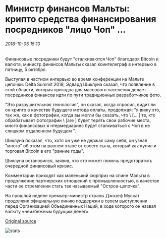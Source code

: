 # Министр финансов Мальты: крипто средства финансирования посредников "лицо Чоп" ...

###### 2018-10-05 15:10

Финансовые посредники будут "сталкиваются Чоп" благодаря Bitcoin и валюта, министр финансов Мальты сказал коинтелеграф в интервью в пятницу, 5 октября.

Выступая в частном интервью во время конференции на Мальте цепочки: Delta Summit 2018, Эдвард Шиклуна сказал, что появление в этой области, которая пригодна для массового населения делает посредников финансов идти по пути традиционных разработчиков фото.

"Это разрушительная технология", он сказал, когда спросил, видит ли он крипто в качестве будущего метода оплаты, продолжая: "я вижу это, так же, как в фотографии, когда вы могли бы сказать, что \ [... \] те, кто обрабатывает фотографии \ [are \] будет терять свои рабочие места, много финансовых я нтермедиариес будет сталкиваться с Чоп в не слишком отдаленном будущем ".

Шиклуна показал, что, хотя он уже не держал саму себя, он узнал "много" об этом на раннем этапе от своего сына, который как купил и торговал Bitcoin в его "ранние годы".

Шиклуна остановился, заявив, что это может помочь предотвратить очередной финансовый кризис.

Комментарии приходят как маленький сюрприз на спине Мальты в продолжение партнерских отношений с промышленностью, в качестве части ее стремлении стать так называемый "Остров-цепочка".

На прошлой неделе премьер-министр страны Джозеф Мускат продолжил официальную линию поддержки в своем выступлении перед Организацией Объединенных Наций, в ходе которого он назвал валюту «неизбежным будущим денег».

[Original source](https://cointelegraph.com/news/maltas-finance-minister-crypto-means-finance-middlemen-face-the-chop)

![stats](https://c.statcounter.com/11760860/0/a89fa40b/1/ "stats")